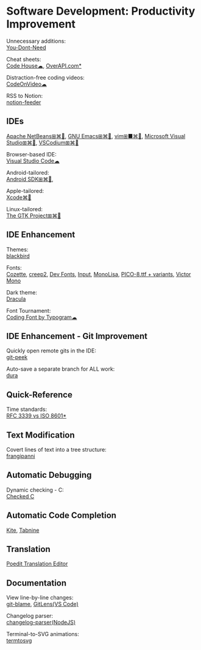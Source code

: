 # Software Development: Productivity Improvement

Unnecessary additions:  
[You-Dont-Need](https://github.com/you-dont-need/You-Dont-Need)

Cheat sheets:  
[Code House☁](https://codehouse.vercel.app/),
[OverAPI.com*](http://overapi.com/)

Distraction-free coding videos:  
[CodeOnVideo☁](https://codeonvideo.com/)

RSS to Notion:  
[notion-feeder](https://github.com/ravgeetdhillon/notion-feeder)

## IDEs

[Apache NetBeans⊞⌘🐧](https://netbeans.org/),
[GNU Emacs⊞⌘🐧](https://www.gnu.org/software/emacs/),
[vim⊞■⌘🐧](https://www.vim.org/),
[Microsoft Visual Studio⊞⌘🐧](https://visualstudio.microsoft.com/),
[VSCodium⊞⌘🐧](https://vscodium.com/)

Browser-based IDE:  
[Visual Studio Code☁](https://vscode.dev/)

Android-tailored:  
[Android SDK⊞⌘🐧](https://developer.android.com/studio/),

Apple-tailored:  
[Xcode⌘🍎](https://developer.apple.com/xcode/)

Linux-tailored:  
[The GTK Project⊞⌘🐧](https://gtk.org/)

## IDE Enhancement

Themes:  
[blackbird](https://blackbird.mattglei.ch/)

Fonts:  
[Cozette](https://github.com/slavfox/Cozette),
[creep2](https://github.com/raymond-w-ko/creep2),
[Dev Fonts](https://devfonts.gafi.dev/),
[Input](https://input.djr.com/),
[MonoLisa](https://www.monolisa.dev/),
[PICO-8.ttf + variants](https://www.lexaloffle.com/bbs/?tid=3760),
[Victor Mono](https://rubjo.github.io/victor-mono/)

Dark theme:  
[Dracula](https://draculatheme.com/)

Font Tournament:  
[Coding Font by Typogram☁](https://www.codingfont.com/)

## IDE Enhancement - Git Improvement

Quickly open remote gits in the IDE:  
[git-peek](https://github.com/Jarred-Sumner/git-peek)

Auto-save a separate branch for ALL work:  
[dura](https://github.com/tkellogg/dura)

## Quick-Reference

Time standards:  
[RFC 3339 vs ISO 8601*](https://ijmacd.github.io/rfc3339-iso8601/)

## Text Modification

Covert lines of text into a tree structure:  
[frangipanni](https://github.com/birchb1024/frangipanni)

## Automatic Debugging

Dynamic checking - C:  
[Checked C](https://github.com/Microsoft/checkedc)

## Automatic Code Completion

[Kite](https://www.kite.com/),
[Tabnine](https://www.tabnine.com/)

## Translation

[Poedit Translation Editor](https://poedit.net/)

## Documentation

View line-by-line changes:  
[git-blame](https://www.git-scm.com/docs/git-blame),
[GitLens(VS Code)](https://gitlens.amod.io/)

Changelog parser:  
[changelog-parser(NodeJS)](https://github.com/hypermodules/changelog-parser)

Terminal-to-SVG animations:  
[termtosvg](https://nbedos.github.io/termtosvg/)
